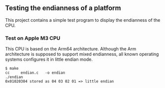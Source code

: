 ## Testing the endianness of a platform

This project contains a simple test program to display the endianness of the CPU.

### Test on Apple M3 CPU

This CPU is based on the Arm64 architecture. Although the Arm architecture is supposed
to support mixed endianness, all known operating systems configures it in little
endian mode.

~~~
$ make
cc     endian.c   -o endian
./endian
0x01020304 stored as 04 03 02 01 => little endian
~~~


